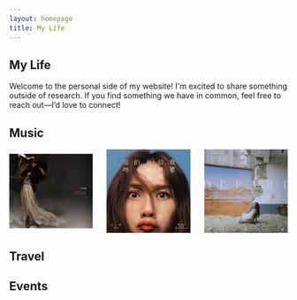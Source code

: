 ```yaml
---
layout: homepage
title: My Life
---
```


## My Life
Welcome to the personal side of my website! I'm excited to share something outside of research. If you find something we have in common, feel free to reach out—I’d love to connect!

## Music

<div style="display: flex; justify-content: space-between;">
  <img src="assets/img/shuodaoai.jpg" alt="Music" style="width: 30%;"/>
  <img src="assets/img/shiwen.jpg" alt="Travel" style="width: 30%;"/>
  <img src="assets/img/depart.jpg" alt="Events" style="width: 30%;"/>
</div>


## Travel


## Events
